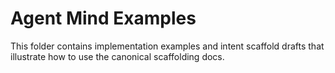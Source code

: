# Agent Mind Examples

This folder contains implementation examples and intent scaffold drafts that illustrate how to use the canonical scaffolding docs.
